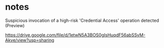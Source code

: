 # notes

Suspicious invocation of a high-risk 'Credential Access' operation detected (Preview)

https://drive.google.com/file/d/1etwN5A3BOS0gIsHuqdF56abSSyM-Akve/view?usp=sharing
